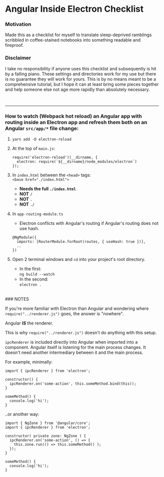 # Angular Inside Electron Checklist

### Motivation
Made this as a checklist for myself to translate sleep-deprived ramblings scribbled in coffee-stained notebooks into something readable and fireproof.


### Disclaimer
I take no responsibility if anyone uses this checklist and subsequently is hit by a falling piano. These settings and directories work for my use but there is no guarantee they will work for yours. This is by no means meant to be a comprehensive tutorial, but I hope it can at least bring some pieces together and help someone else not age more rapidly than absolutely necessary.

<br>
<hr>

### How to watch (Webpack hot reload) an Angular app with routing inside an Electron app and refresh them both on an Angular `src/app/*` file change: 

1. `yarn add -D electron-reload`

2.  At the top of `main.js`:
    ```
    require('electron-reload')(__dirname, {
      electron: require(`${__dirname}/node_modules/electron`)
    });
    ```

3. In `index.html` between the `<head>` tags:  
  `<base href="./index.html">`
      - **Needs the full `./index.html`**
      - **NOT** `/`
      - **NOT** `.`
      - **NOT** `./`

4. In `app-routing-module.ts`  
    - Electron conflicts with Angular's routing if Angular's routing does not use hash.
    ```
    @NgModule({
      imports: [RouterModule.forRoot(routes, { useHash: true })],
      ..
    })
    ```

5. Open 2 terminal windows and `cd` into your project's root directory.  
    - In the first:  
    `ng build --watch`
    - In the second:  
    `electron .`

<br>
### NOTES

If you're more familiar with Electron than Angular and wondering where `require("../renderer.js")` goes, the answer is "nowhere".

Angular _**IS**_ the renderer.

This is why `require("../renderer.js")` doesn't do anything with this setup.

`ipcRenderer` is included directly into Angular when imported into a component. Angular itself is listening for the main process changes. It doesn't need another intermediary between it and the main process.

For example, minimally:
```
import { ipcRenderer } from 'electron';

constructor() {
  ipcRenderer.on('some-action', this.someMethod.bind(this));
}

someMethod() {
  console.log('hi');
}
```
..or another way:
```
import { NgZone } from '@angular/core';
import { ipcRenderer } from 'electron';

constructor( private zone: NgZone ) {
  ipcRenderer.on('some-action', () => {
    this.zone.run(() => this.someMethod() );
  });
}

someMethod() {
  console.log('hi');
}

```


